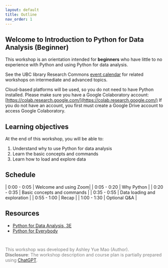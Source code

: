 ```yaml
---
layout: default
title: Outline
nav_order: 1
---
```


## Welcome to Introduction to Python for Data Analysis (Beginner)

This workshop is an orientation intended for **beginners** who have little to no experience with Python and using Python for data analysis.

See the UBC library Research Commons [event calendar](https://researchcommons.library.ubc.ca/events/) for related workshops on intermediate and advanced topics.

Cloud-based platforms will be used, so you do not need to have Python installed. Please make sure you have a Google Colaboratory account: [https://colab.research.google.com/](https://colab.research.google.com/) If you do not have an account, you first must create a Google Drive account to access Google Colaboratory.


## Learning objectives

At the end of this workshop, you will be able to:
1. Understand why to use Python for data analysis
2. Learn the basic concepts and commands
3. Learn how to load and explore data


## Schedule

| 0:00 - 0:05 | Welcome and using Zoom|
| 0:05 - 0:20 | Why Python |
| 0:20 - 0:35 | Basic concepts and commands |
| 0:35 - 0:55 | Data loading and exploration  |
| 0:55 - 1:00 | Recap |
| 1:00 - 1:30 | Optional Q&A |

## Resources
* [Python for Data Analysis, 3E](https://wesmckinney.com/book/)
* [Python for Everybody](https://www.py4e.com/book.php)


<p style="color:grey; font-size:14px; padding-top: 2em"> This workshop was developed by Ashley Yue Mao (Author). <br>
<b> Disclosure</b>: The workshop description and course plan is partially prepared using <a href="https://openai.com/blog/chatgpt">ChatGPT</a>.
